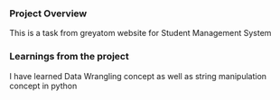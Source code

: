 ### Project Overview

 This is a task from greyatom website for Student Management System


### Learnings from the project

 I have learned Data Wrangling concept as well as string manipulation concept in python


